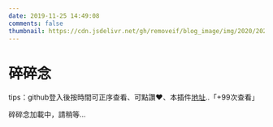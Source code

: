 ```yaml
---
date: 2019-11-25 14:49:08
comments: false
thumbnail: https://cdn.jsdelivr.net/gh/removeif/blog_image/img/2020/20201030170800.png
---
```

<div class = "text-center"><h1>碎碎念</h1></div><div class = "text-tips">

tips：github登入後按時間可正序查看、可點讚❤️、本插件[地址](https://github.com/removeif/gitalk)..<span id="busuanzi_container_page_pv">「<span id="busuanzi_value_page_pv">+99</span>次查看」</span></div>
<div id="comment-container1"><div class="text-tips">碎碎念加載中，請稍等...</div></div>
<link rel="stylesheet" href="https://cdnjs.loli.net/ajax/libs/gitalk/1.6.0/gitalk.css"/>
<script>
    $.getScript("/js/gitalk_self.min.js", function () {
        var gitalk = new Gitalk({
            clientID: '9a33a548232178c23121',
            clientSecret: 'bbdfbe2d45288ac4b37a315cb1aa7c1a50dd9fa6',
            id: '77777',
            repo: 'issue_database',
            owner: 'NALocal',
            admin: "NALocal",
            createIssueManually: true,
            distractionFreeMode: false
        });
        gitalk.render('comment-container1');
    });
</script>